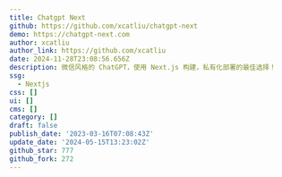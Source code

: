```yaml
---
title: Chatgpt Next
github: https://github.com/xcatliu/chatgpt-next
demo: https://chatgpt-next.com
author: xcatliu
author_link: https://github.com/xcatliu
date: 2024-11-28T23:08:56.656Z
description: 微信风格的 ChatGPT，使用 Next.js 构建，私有化部署的最佳选择！
ssg:
  - Nextjs
css: []
ui: []
cms: []
category: []
draft: false
publish_date: '2023-03-16T07:08:43Z'
update_date: '2024-05-15T13:23:02Z'
github_star: 777
github_fork: 272
---
```

